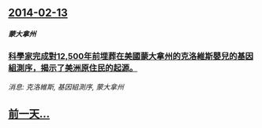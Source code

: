 ## [2014-02-13](/news/2014/02/13/index.md)

##### 蒙大拿州
### [科學家完成對12,500年前埋葬在美國蒙大拿州的克洛維斯嬰兒的基因組測序，揭示了美洲原住民的起源。 ](/news/2014/02/13/科學家完成對12500年前埋葬在美國蒙大拿州的克洛維斯嬰兒的基因組測序-揭示了美洲原住民的起源.md)
_消息: 克洛維斯, 基因組測序, 蒙大拿州_

## [前一天...](/news/2014/02/12/index.md)

